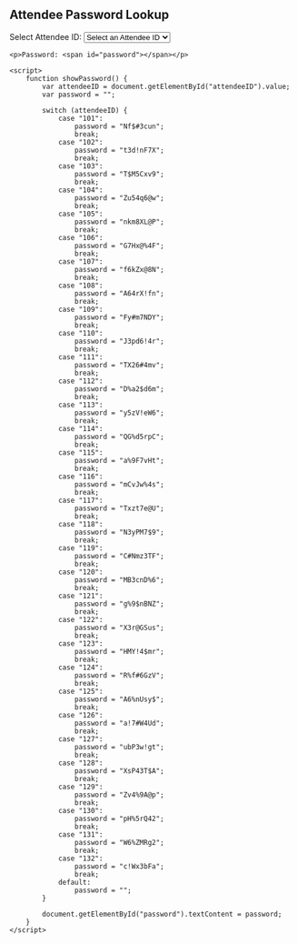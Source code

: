 <!DOCTYPE html>
<html>
<head>
    <title>Attendee Password Lookup</title>
    <style>
        #password {
            font-weight: bold;
            color: red;
        }
    </style>
</head>
<body>
    <h2>Attendee Password Lookup</h2>
    <label for="attendeeID">Select Attendee ID:</label>
    <select id="attendeeID" onchange="showPassword()">
        <option value="">Select an Attendee ID</option>
        <option value="101">101</option>
        <option value="102">102</option>
        <option value="103">103</option>
        <option value="104">104</option>
        <option value="105">105</option>
        <option value="106">106</option>
        <option value="107">107</option>
        <option value="108">108</option>
        <option value="109">109</option>
        <option value="110">110</option>
        <option value="111">111</option>
        <option value="112">112</option>
        <option value="113">113</option>
        <option value="114">114</option>
        <option value="115">115</option>
        <option value="116">116</option>
        <option value="117">117</option>
        <option value="118">118</option>
        <option value="119">119</option>
        <option value="120">120</option>
        <option value="121">121</option>
        <option value="122">122</option>
        <option value="123">123</option>
        <option value="124">124</option>
        <option value="125">125</option>
        <option value="126">126</option>
        <option value="127">127</option>
        <option value="128">128</option>
        <option value="129">129</option>
        <option value="130">130</option>
        <option value="131">131</option>
        <option value="132">132</option>
    </select>

    <p>Password: <span id="password"></span></p>

    <script>
        function showPassword() {
            var attendeeID = document.getElementById("attendeeID").value;
            var password = "";

            switch (attendeeID) {
                case "101":
                    password = "Nf$#3cun";
                    break;
                case "102":
                    password = "t3d!nF7X";
                    break;
                case "103":
                    password = "T$M5Cxv9";
                    break;
                case "104":
                    password = "Zu54q6@w";
                    break;
                case "105":
                    password = "nkm8XL@P";
                    break;
                case "106":
                    password = "G7Hx@%4F";
                    break;
                case "107":
                    password = "f6kZx@8N";
                    break;
                case "108":
                    password = "A64rX!fn";
                    break;
                case "109":
                    password = "Fy#m7NDY";
                    break;
                case "110":
                    password = "J3pd6!4r";
                    break;
                case "111":
                    password = "TX26#4mv";
                    break;
                case "112":
                    password = "D%a2$d6m";
                    break;
                case "113":
                    password = "y5zV!eW6";
                    break;
                case "114":
                    password = "QG%d5rpC";
                    break;
                case "115":
                    password = "a%9F7vHt";
                    break;
                case "116":
                    password = "mCvJw%4s";
                    break;
                case "117":
                    password = "Txzt7e@U";
                    break;
                case "118":
                    password = "N3yPM7$9";
                    break;
                case "119":
                    password = "C#Nmz3TF";
                    break;
                case "120":
                    password = "MB3cnD%6";
                    break;
                case "121":
                    password = "g%9$nBNZ";
                    break;
                case "122":
                    password = "X3r@GSus";
                    break;
                case "123":
                    password = "HMY!4$mr";
                    break;
                case "124":
                    password = "R%f#6GzV";
                    break;
                case "125":
                    password = "A6%nUsy$";
                    break;
                case "126":
                    password = "a!7#W4Ud";
                    break;
                case "127":
                    password = "ubP3w!gt";
                    break;
                case "128":
                    password = "XsP43T$A";
                    break;
                case "129":
                    password = "Zv4%9A@p";
                    break;
                case "130":
                    password = "pH%5rQ42";
                    break;
                case "131":
                    password = "W6%ZMRg2";
                    break;
                case "132":
                    password = "c!Wx3bFa";
                    break;
                default:
                    password = "";
            }

            document.getElementById("password").textContent = password;
        }
    </script>
</body>
</html>
